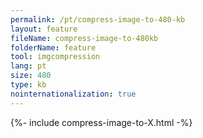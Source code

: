```yaml
---
permalink: /pt/compress-image-to-480-kb
layout: feature
fileName: compress-image-to-480kb
folderName: feature
tool: imgcompression
lang: pt
size: 480
type: kb
nointernationalization: true
---
```

{%- include compress-image-to-X.html -%}
      